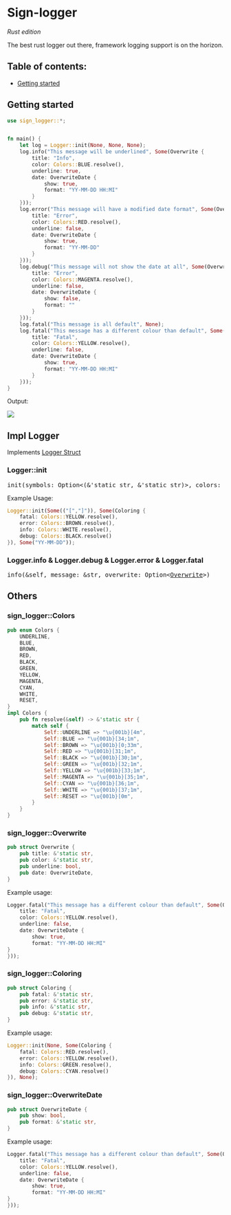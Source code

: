 

# Sign-logger
*Rust edition*

 The best rust logger out there, framework logging support is on the horizon.

## Table of contents:

- [Getting started](#getting-started)

## Getting started

```rust
use sign_logger::*;


fn main() {
    let log = Logger::init(None, None, None);
    log.info("This message will be underlined", Some(Overwrite {
        title: "Info",
        color: Colors::BLUE.resolve(),
        underline: true,
        date: OverwriteDate {
            show: true,
            format: "YY-MM-DD HH:MI"
        }
    }));
    log.error("This message will have a modified date format", Some(Overwrite {
        title: "Error",
        color: Colors::RED.resolve(),
        underline: false,
        date: OverwriteDate {
            show: true,
            format: "YY-MM-DD"
        }
    }));
    log.debug("This message will not show the date at all", Some(Overwrite {
        title: "Error",
        color: Colors::MAGENTA.resolve(),
        underline: false,
        date: OverwriteDate {
            show: false,
            format: ""
        }
    }));
    log.fatal("This message is all default", None);
    log.fatal("This message has a different colour than default", Some(Overwrite {
        title: "Fatal",
        color: Colors::YELLOW.resolve(),
        underline: false,
        date: OverwriteDate {
            show: true,
            format: "YY-MM-DD HH:MI"
        }
    }));
}
```
Output:

<img src="https://cdn.discordapp.com/attachments/713410105928056856/898154155301036094/unknown.png"/>

## Impl Logger
Implements <a href="https://github.com/BlazifyOrg/sign-logger-rs/blob/main/src/lib.rs#L58">Logger Struct<a/>

### Logger::init
<pre class="highlight highlight-rust">
init(symbols: Option<(&'static str, &'static str)>, colors: Option<<a>Coloring</a>>, date: Option<&'static str>)
</pre>
Example Usage:
```rust
Logger::init(Some(("[","]")), Some(Coloring {
    fatal: Colors::YELLOW.resolve(),
    error: Colors::BROWN.resolve(),
    info: Colors::WHITE.resolve(),
    debug: Colors::BLACK.resolve()
}), Some("YY-MM-DD"));
```

### Logger.info & Logger.debug & Logger.error & Logger.fatal
<pre class="highlight highlight-rust">
info(&self, message: &str, overwrite: Option<<a href="https://github.com/BlazifyOrg/sign-logger-rs/blob/main/src/lib.rs#L21">Overwrite</a>>)
</pre>

## Others

### sign_logger::Colors
```rust
pub enum Colors {
    UNDERLINE,
    BLUE,
    BROWN,
    RED,
    BLACK,
    GREEN,
    YELLOW,
    MAGENTA,
    CYAN,
    WHITE,
    RESET,
}
impl Colors {
    pub fn resolve(&self) -> &'static str {
        match self {
            Self::UNDERLINE => "\u{001b}[4m",
            Self::BLUE => "\u{001b}[34;1m",
            Self::BROWN => "\u{001b}[0;33m",
            Self::RED => "\u{001b}[31;1m",
            Self::BLACK => "\u{001b}[30;1m",
            Self::GREEN => "\u{001b}[32;1m",
            Self::YELLOW => "\u{001b}[33;1m",
            Self::MAGENTA => "\u{001b}[35;1m",
            Self::CYAN => "\u{001b}[36;1m",
            Self::WHITE => "\u{001b}[37;1m",
            Self::RESET => "\u{001b}[0m",
        }
    }
}
```

### sign_logger::Overwrite
```rust
pub struct Overwrite {
    pub title: &'static str,
    pub color: &'static str,
    pub underline: bool,
    pub date: OverwriteDate,
}
```
Example usage:
```rust
Logger.fatal("This message has a different colour than default", Some(Overwrite {
    title: "Fatal",
    color: Colors::YELLOW.resolve(),
    underline: false,
    date: OverwriteDate {
        show: true,
        format: "YY-MM-DD HH:MI"
}
}));
```

### sign_logger::Coloring
```rust
pub struct Coloring {
    pub fatal: &'static str,
    pub error: &'static str,
    pub info: &'static str,
    pub debug: &'static str,
}
```
Example usage:
```rust
Logger::init(None, Some(Coloring {
    fatal: Colors::RED.resolve(),
    error: Colors::YELLOW.resolve(),
    info: Colors::GREEN.resolve(),
    debug: Colors::CYAN.resolve()
}), None);
```

### sign_logger::OverwriteDate
```rust
pub struct OverwriteDate {
    pub show: bool,
    pub format: &'static str,
}
```
Example usage:
```rust
Logger.fatal("This message has a different colour than default", Some(Overwrite {
    title: "Fatal",
    color: Colors::YELLOW.resolve(),
    underline: false,
    date: OverwriteDate {
        show: true,
        format: "YY-MM-DD HH:MI"
}
}));
```